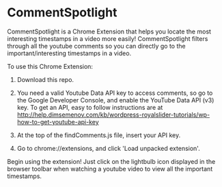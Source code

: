 # CommentSpotlight
CommentSpotlight is a Chrome Extension that helps you locate the most interesting timestamps in a video more easily!
CommentSpotlight filters through all the youtube comments so you can directly go to the important/interesting timestamps in a video.

To use this Chrome Extension:

1) Download this repo.

2) You need a valid Youtube Data API key to access comments, so go to the Google Developer Console, and enable the YouTube Data API (v3) key.
To get an API, easy to follow instructions are at http://help.dimsemenov.com/kb/wordpress-royalslider-tutorials/wp-how-to-get-youtube-api-key

3) At the top of the findComments.js file, insert your API key.

4) Go to chrome://extensions, and click 'Load unpacked extension'.

Begin using the extension! Just click on the lightbulb icon displayed in the browser toolbar when watching a youtube video to view all the important timestamps.
